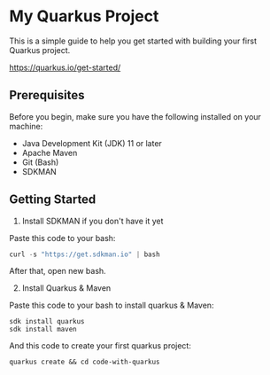 # My Quarkus Project

This is a simple guide to help you get started with building your first Quarkus project.

https://quarkus.io/get-started/

## Prerequisites

Before you begin, make sure you have the following installed on your machine:

- Java Development Kit (JDK) 11 or later
- Apache Maven
- Git (Bash)
- SDKMAN

## Getting Started

1. Install SDKMAN if you don't have it yet

Paste this code to your bash:
```python
curl -s "https://get.sdkman.io" | bash
```
After that, open new bash.

2. Install Quarkus & Maven

Paste this code to your bash to install quarkus & Maven:
```
sdk install quarkus
sdk install maven
```
And this code to create your first quarkus project:
```
quarkus create && cd code-with-quarkus
```